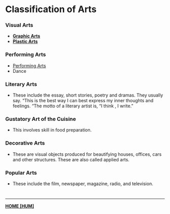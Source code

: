 # Classification of Arts

### Visual Arts
- **[Graphic Arts](GraphicArts.md)**
- **[Plastic Arts](PlasticArts.md)**

### Performing Arts
- [Performing Arts](PerformingArts.md)
- Dance

### Literary Arts
- These include the essay, short stories, poetry and dramas. They usually say. “This is the best way I can best express my inner thoughts and feelings. “The motto of a literary artist is, “I think , I write.”

### Gustatory Art of the Cuisine
- This involves skill in food preparation.

### Decorative Arts
- These are visual objects produced for beautifying houses, offices, cars and other structures. These are also called applied arts.

### Popular Arts
- These include the film, newspaper, magazine, radio, and television.

# 
---
**[HOME [HUM]](HUM101)**